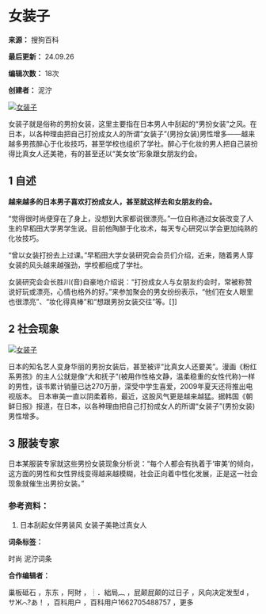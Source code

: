 # 女装子

**来源：** 搜狗百科

**最后更新：** 24.09.26

**编辑次数：** 18次

**创建者：** 泥泞

[![女装子](https://pic.baike.soso.com/ugc/baikepic2/33193/cut-20180502120653-1240948813_jpg_636_424_23155.jpg/300)](/PicBooklet.v?imageGroupId=6168665&relateImageGroupIds=6168665&lemmaId=5556100&category= "女装子")

女装子就是俗称的男扮女装，这里主要指在日本男人中刮起的“男扮女装”之风。在日本，以各种理由把自己打扮成女人的所谓“女装子”(男扮女装)男性增多——越来越多男孩醉心于化妆技巧，甚至学校也组织了学社。醉心于化妆的男人把自己装扮得比真女人还美艳，有的甚至还以“美女妆”形象跟女朋友约会。

## 1 自述

**越来越多的日本男子喜欢打扮成女人，甚至就这样去和女朋友约会。**

“觉得很时尚便穿在了身上，没想到大家都说很漂亮。”一位自称通过女装改变了人生的早稻田大学男学生说。目前他陶醉于化妆术，每天专心研究以学会更加纯熟的化妆技巧。

“曾以女装打扮去上过课。”早稻田大学女装研究会会员们介绍，近来，随着男人穿女装的风头越来越强劲，学校都组成了学社。

女装研究会会长胜川(音)自豪地介绍说：“打扮成女人与女朋友约会时，常被称赞说好玩或漂亮，心情也格外的好。”来参加聚会的男女纷纷表示，“他们在女人眼里也很漂亮”、“妆化得真棒”和“想跟男扮女装交往”等。[\[1\]](#quote1)

## 2 社会现象

[![女装子](https://pic.baike.soso.com/p/20130131/20130131175114-1533616654.jpg)](/PicBooklet.v?relateImageGroupIds=6168665&lemmaId=5556100&now=https%3A%2F%2Fpic.baike.soso.com%2Fp%2F20130131%2F20130131175114-1533616654.jpg&type=1&category= "点击查看大图")

日本的知名艺人变身华丽的男扮女装后，甚至被评“比真女人还要美”。漫画《粉红系男孩》的主人公就是像“大和抚子”(被用作性格文静，温柔稳重的女性代称)一样的男性，该书累计销量已达270万册，深受中学生喜爱，2009年夏天还将推出电视版本。 日本审美一直以阴柔着称，最近，这股风气更是越来越猛。据韩国《朝鲜日报》报道，在日本，以各种理由把自己打扮成女人的所谓“女装子”(男扮女装)男性增多。

## 3 服装专家

日本某服装专家就这些男扮女装现象分析说：“每个人都会有执着于‘审美’的倾向，这方面的男性和女性界线变得越来越模糊，社会正向着中性化发展，正是这一社会现象就催生出男扮女装。”

### 参考资料：

1.  日本刮起女伴男装风 女装子美艳过真女人

**词条标签：**

时尚 泥泞词条

**合作编辑者：**

巢板砥石 ，东东 ，阿財 ，┊．絀局︷ ，屁颠屁颠的过日子 ，风向决定发型d ，サЖ⌒?あ！ ，百科用户 ，百科用户1662705488757 ，更多
